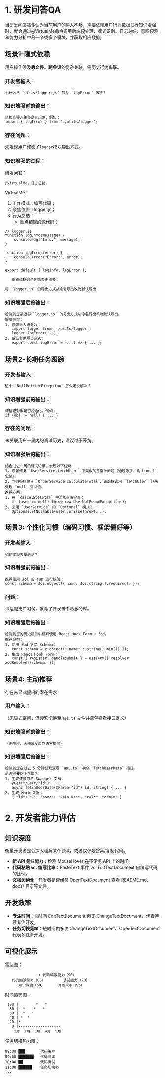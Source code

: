 # 1. 研发问答QA

当研发问答插件认为当前用户的输入不够，需要依赖用户行为数据进行知识增强时，就会通过@VirtualMe命令调用后端预处理、模式识别、日志总结、意图预测和能力分析中的一个或多个模块，并获取相应数据。
## 场景1-隐式依赖
用户操作涉及**跨文件、跨会话**的复杂关联，需历史行为串联。
### 开发者输入：

```
为什么从 `utils/logger.js` 导入 `logError` 报错？
```

### 知识增强前的输出：
```
请检查导入路径是否正确，例如：  
import { logError } from './utils/logger';  
```

### 存在问题：
未发现用户修改了`logger`模块导出方式。

### 知识增强的过程：

研发问答：
```
@VirtualMe，日志总结。
```

VirtualMe：
1. 工作模式：编写代码；
2. 聚焦位置：logger.js；
3. 行为总结：
	 - 重点编辑的源代码：

```
// logger.js
function logInfo(message) {
    console.log("Info:", message);
}

function logError(error) {
    console.error("Error:", error);
}

export default { logInfo, logError };
```

	 - 重点编辑过的代码变更摘要：

```
将 `logger.js` 的导出方式从命名导出改为默认导出
```

### 知识增强后的输出：
```
检测到您最近将 `logger.js` 的导出方式从命名导出改为默认导出。  
解决方案：  
1. 修改导入语句为：  
   import logger from './utils/logger';  
   logger.logError(...);  
2. 或恢复原导出方式：  
   export const logError = (...) => { ... };  
```


## 场景2-长期任务跟踪

### 开发者输入：
```
这个 `NullPointerException` 怎么还没解决？
```

### 知识增强前的输出：
```
请检查对象是否初始化，例如：  
if (obj != null) { ... }  
```

### 存在的问题：
未关联用户一周内的调试历史，建议过于笼统。

### 知识增强后的输出：
```
结合过去一周的调试记录，发现以下线索：  
1. 您曾修复 `UserService.fetchUser` 中类似的空指针问题（通过添加 `Optional` 包装）。  
2. 当前报错位于 `OrderService.calculateTotal`，该函数调用 `fetchUser` 但未处理 `null` 返回值。  
推荐方案：  
1. 在 `calculateTotal` 中添加空值检查：  
   if (user == null) throw new UserNotFoundException();  
2. 复用 `UserService` 的 `Optional` 模式：  
   Optional.ofNullable(user).orElseThrow(...);  
```


## 场景3: 个性化习惯（编码习惯、框架偏好等）
### 开发者输入：
```
如何实现表单验证？
```

### 知识增强前的输出：
```
推荐使用 Joi 或 Yup 进行校验：  
const schema = Joi.object({ name: Joi.string().required() });  
```

### 问题：
未适配用户习惯，推荐了开发者不熟悉的库。

### 知识增强后的输出：
```
检测到您的历史项目中频繁使用 React Hook Form + Zod。  
推荐方案：  
1. 使用 Zod 定义 Schema：  
   const schema = z.object({ name: z.string().min(1) });  
2. 集成 React Hook Form：  
   const { register, handleSubmit } = useForm({ resolver: zodResolver(schema) });  
```


## 场景4: 主动推荐
存在未显式提问的潜在需求

### 用户输入：
（无显式提问，但频繁切换至 `api.ts` 文件并悬停查看接口定义）

### 知识增强前的输出：
```
（无响应，因未触发自然语言提问）  
```

### 知识增强后的输出：
```
检测到您在过去 5 分钟频繁查看 `api.ts` 中的 `fetchUserData` 接口。  
是否需要以下帮助？  
1. 生成该接口的 Swagger 文档：  
   @Get("/user/:id")  
   async fetchUserData(@Param("id") id: string) { ... }  
2. 生成 Mock 数据：  
   { "id": "1", "name": "John Doe", "role": "admin" }  
```


# 2. 开发者能力评估

## 知识深度
衡量开发者是否深入理解某个领域，或者仅仅是搜索/复制代码。

- **新 API 适应能力**：检测 MouseHover 在不常见 API 上的时间。
- **代码粘贴 vs. 编写比率**：PasteText 事件 vs. EditTextDocument 自编写代码的比例。
- **文档阅读量**：开发者是否经常 OpenTextDocument 查看 README.md、docs/ 目录等文件。

## 开发效率

- **专注时间**：长时间 EditTextDocument 但无 ChangeTextDocument，代表持续专注开发。
- **任务切换频率**：短时间内多次 ChangeTextDocument、OpenTextDocument 代表多任务开发。


## 可视化展示

雷达图：
```
               ⬆ 代码编写能力（90）
   代码阅读能力（85）        调试能力（70）
      知识深度（60）      开发效率（95）   
```


时间趋势图：
```
 100 |        *   *
  80 |  *    *   *
  60 |  *   *
  40 | *  *
  20 |*
   0 |-------------------
    1月  2月  3月  4月  5月
```

任务切换热力图：
```
08:00 ███       代码编写
09:00 ███████   代码阅读
10:00 ██        代码调试
11:00 ██████    任务切换多
...
```

